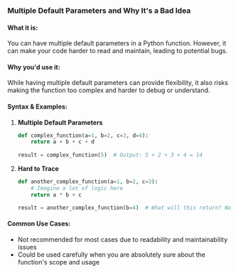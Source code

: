 ### Multiple Default Parameters and Why It's a Bad Idea

#### What it is:
You can have multiple default parameters in a Python function. However, it can make your code harder to read and maintain, leading to potential bugs.

#### Why you'd use it:
While having multiple default parameters can provide flexibility, it also risks making the function too complex and harder to debug or understand.

#### Syntax & Examples:

1. **Multiple Default Parameters**
    ```python
    def complex_function(a=1, b=2, c=3, d=4):
        return a + b + c + d
        
    result = complex_function(5)  # Output: 5 + 2 + 3 + 4 = 14
    ```

2. **Hard to Trace**
    ```python
    def another_complex_function(a=1, b=2, c=3):
        # Imagine a lot of logic here
        return a * b + c

    result = another_complex_function(b=4)  # What will this return? Not so clear!
    ```

#### Common Use Cases:
- Not recommended for most cases due to readability and maintainability issues
- Could be used carefully when you are absolutely sure about the function's scope and usage
